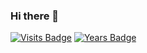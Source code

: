 ### Hi there 👋
[![Visits Badge](https://badges.pufler.dev/visits/Awhkrd)](https://github.com/Awhkrd)
[![Years Badge](https://badges.pufler.dev/years/Awhkrd)](https://badges.pufler.dev)
<!--
**Awhkrd/Awhkrd** is a ✨ _special_ ✨ repository because its `README.md` (this file) appears on your GitHub profile.

Here are some ideas to get you started:

- 🔭 I’m currently working on ...
- 🌱 I’m currently learning ...
- 👯 I’m looking to collaborate on ...
- 🤔 I’m looking for help with ...
- 💬 Ask me about ...
- 📫 How to reach me: ...
- 😄 Pronouns: ...
- ⚡ Fun fact: ...
-->
